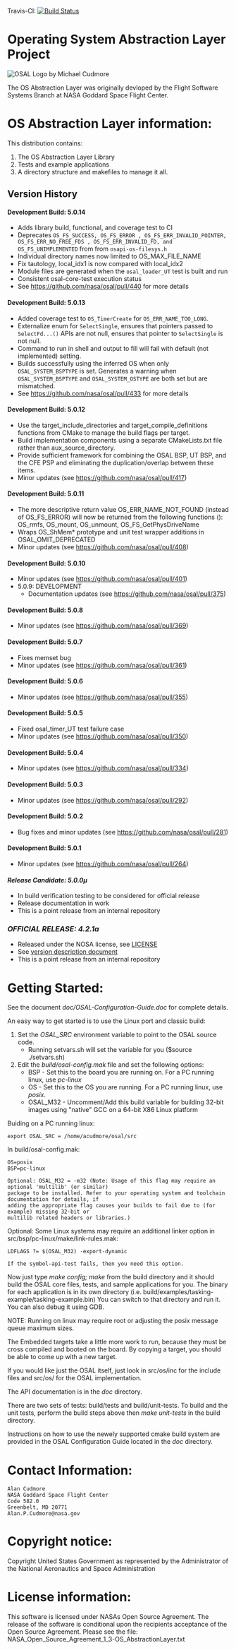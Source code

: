 Travis-CI: [![Build Status](https://travis-ci.com/nasa/osal.svg)](https://travis-ci.com/nasa/osal)

Operating System Abstraction Layer Project
==========================================

![OSAL Logo by Michael Cudmore](./doc/OSAL-Logo.png)


The OS Abstraction Layer was originally devloped by the Flight Software Systems Branch at NASA Goddard Space Flight Center.

OS Abstraction Layer information:
=================================

This distribution contains:

1. The OS Abstraction Layer Library
2. Tests and example applications
3. A directory structure and makefiles to manage it all.

## Version History

#### Development Build:  5.0.14
  - Adds library build, functional, and coverage test to CI
  - Deprecates `OS_FS_SUCCESS, OS_FS_ERROR , OS_FS_ERR_INVALID_POINTER, OS_FS_ERR_NO_FREE_FDS , OS_FS_ERR_INVALID_FD, and OS_FS_UNIMPLEMENTED` from from `osapi-os-filesys.h`
  - Individual directory names now limited to OS_MAX_FILE_NAME
  - Fix tautology, local_idx1 is now compared with local_idx2
  - Module files are generated when the `osal_loader_UT` test is built and run
  - Consistent osal-core-test execution status
  - See https://github.com/nasa/osal/pull/440 for more details
  
#### Development Build:  5.0.13
  - Added coverage test to `OS_TimerCreate` for `OS_ERR_NAME_TOO_LONG`.
  - Externalize enum for `SelectSingle`, ensures that pointers passed to `SelectFd...()` APIs are not null, ensures that pointer to `SelectSingle` is not null.
  - Command to run in shell and output to fill will fail with default (not implemented) setting.
  - Builds successfully using the inferred OS when only `OSAL_SYSTEM_BSPTYPE` is set. Generates a warning when `OSAL_SYSTEM_BSPTYPE` and `OSAL_SYSTEM_OSTYPE` are both set but are mismatched.
  - See https://github.com/nasa/osal/pull/433 for more details

#### Development Build:  5.0.12
  - Use the target_include_directories and target_compile_definitions functions from CMake to manage the build flags per target.
  - Build implementation components using a separate CMakeLists.txt file rather than aux_source_directory.
  - Provide sufficient framework for combining the OSAL BSP, UT BSP, and the CFE PSP and eliminating the duplication/overlap between these items.
  - Minor updates (see https://github.com/nasa/osal/pull/417)

#### Development Build:  5.0.11
  - The more descriptive return value OS_ERR_NAME_NOT_FOUND (instead of OS_FS_ERROR) will now be returned from the following functions (): OS_rmfs, OS_mount, OS_unmount, OS_FS_GetPhysDriveName
  - Wraps OS_ShMem* prototype and unit test wrapper additions in OSAL_OMIT_DEPRECATED
  - Minor updates (see https://github.com/nasa/osal/pull/408)

#### Development Build:  5.0.10
  - Minor updates (see https://github.com/nasa/osal/pull/401)
- 5.0.9: DEVELOPMENT
  - Documentation updates (see https://github.com/nasa/osal/pull/375)

#### Development Build:  5.0.8
  - Minor updates (see https://github.com/nasa/osal/pull/369)

#### Development Build:  5.0.7
  - Fixes memset bug
  - Minor updates (see https://github.com/nasa/osal/pull/361)

#### Development Build:  5.0.6
  - Minor updates (see https://github.com/nasa/osal/pull/355)

#### Development Build:  5.0.5
  - Fixed osal_timer_UT test failure case
  - Minor updates (see https://github.com/nasa/osal/pull/350)

#### Development Build:  5.0.4
  - Minor updates (see https://github.com/nasa/osal/pull/334)

#### Development Build:  5.0.3
  - Minor updates (see https://github.com/nasa/osal/pull/292)

#### Development Build:  5.0.2
  - Bug fixes and minor updates (see https://github.com/nasa/osal/pull/281)

#### Development Build:  5.0.1
  - Minor updates (see https://github.com/nasa/osal/pull/264)

#### ***Release Candidate: 5.0.0µ***
  - In build verification testing to be considered for official release
  - Release documentation in work
  - This is a point release from an internal repository

### ***OFFICIAL RELEASE: 4.2.1a***
  - Released under the NOSA license, see [LICENSE](LICENSE)
  - See [version description document](OSAL%204.2.1.0%20Version%20Description%20Document.pdf)
  - This is a point release from an internal repository

Getting Started:
================

See the document *doc/OSAL-Configuration-Guide.doc* for complete details.

An easy way to get started is to use the Linux port and classic build:

1. Set the *OSAL_SRC* environment variable to point to the OSAL source code.
     - Running setvars.sh will set the variable for you ($source ./setvars.sh)
2. Edit the *build/osal-config.mak* file and set the following options:
     - BSP - Set this to the board you are running on. For a PC running linux, use *pc-linux*
     - OS - Set this to the OS you are running. For a PC running linux, use *posix*.
     - OSAL_M32 - Uncomment/Add this build variable for building 32-bit images using "native"
       GCC on a 64-bit X86 Linux platform

Buiding on a PC running linux:

    export OSAL_SRC = /home/acudmore/osal/src

In build/osal-config.mak:

    OS=posix
    BSP=pc-linux

    Optional: OSAL_M32 = -m32 (Note: Usage of this flag may require an optional 'multilib' (or similar)
    package to be installed. Refer to your operating system and toolchain documentation for details, if
    adding the appropriate flag causes your builds to fail due to (for example) missing 32-bit or
    multilib related headers or libraries.)

Optional:  Some Linux systems may require an additional linker option in
    src/bsp/pc-linux/make/link-rules.mak:

    LDFLAGS ?= $(OSAL_M32) -export-dynamic

    If the symbol-api-test fails, then you need this option.

Now just type *make config; make* from the build directory and it should build the OSAL core files, tests, and sample
applications for you. The binary for each application is in its own directory
(i.e. build/examples/tasking-example/tasking-example.bin) You can switch to that directory and run it. You
can also debug it using GDB.

NOTE: Running on linux may require root or adjusting the posix message queue maximum sizes.

The Embedded targets take a little more work to run, because they must be cross compiled and booted on the board.
By copying a target, you should be able to come up with a new target.

If you would like just the OSAL itself, just look in src/os/inc for the include files and src/os/<your os here>
for the OSAL implementation.

The API documentation is in the *doc* directory.

There are two sets of tests: build/tests and build/unit-tests.  To build and the unit tests,
perform the build steps above then *make unit-tests* in the build directory.

Instructions on how to use the newely supported cmake build system are provided in the OSAL Configuration Guide
located in the *doc* directory.

Contact Information:
====================

    Alan Cudmore
    NASA Goddard Space Flight Center
    Code 582.0
    Greenbelt, MD 20771
    Alan.P.Cudmore@nasa.gov

Copyright notice:
=================

Copyright United States Government as represented by the Administrator of the National Aeronautics and Space Administration

License information:
====================

This software is licensed under NASAs Open Source Agreement. The release of the software is conditional upon the recipients acceptance of the Open Source Agreement. Please see the file: NASA_Open_Source_Agreement_1_3-OS_AbstractionLayer.txt
